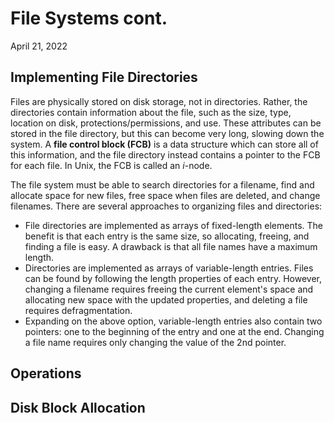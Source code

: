 # File Systems cont.
April 21, 2022

## Implementing File Directories
Files are physically stored on disk storage, not in directories. Rather, the directories contain information about the file, such as the size, type, location on disk, protections/permissions, and use.  These attributes can be stored in the file directory, but this can become very long, slowing down the system. A **file control block (FCB)** is a data structure which can store all of this information, and the file directory instead contains a pointer to the FCB for each file. In Unix, the FCB is called an *i*-node.

The file system must be able to search directories for a filename, find and allocate space for new files, free space when files are deleted, and change filenames. There are several approaches to organizing files and directories:
- File directories are implemented as arrays of fixed-length elements. The benefit is that each entry is the same size, so allocating, freeing, and finding a file is easy. A drawback is that all file names have a maximum length.
- Directories are implemented as arrays of variable-length entries. Files can be found by following the length properties of each entry. However, changing a filename requires freeing the current element's space and allocating new space with the updated properties, and deleting a file requires defragmentation.
- Expanding on the above option, variable-length entries also contain two pointers: one to the beginning of the entry and one at the end. Changing a file name requires only changing the value of the 2nd pointer.

## Operations
## Disk Block Allocation
